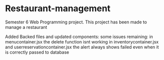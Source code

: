 # Restaurant-management
Semester 6 Web Programming project. This project has been made to manage a restaurant


Added Backed files and updated components:
some issues remaining:
in menucontainer.jsx the delete function isnt working
in inventorycontainer.jsx and userreservationcontainer.jsx the alert always shows failed even when it is correctly passed to database
